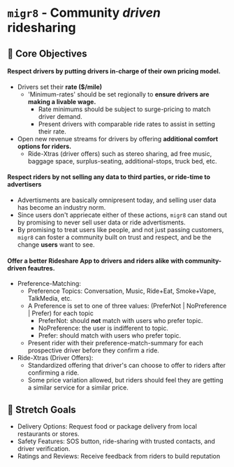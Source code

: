 # `migr8` - Community _driven_ ridesharing


## 📍 Core Objectives

#### Respect drivers by putting drivers in-charge of their own pricing model.
- Drivers set their **rate ($/mile)**
  - 'Minimum-rates' should be set regionally to **ensure drivers are making a livable wage.**
    - Rate minimums should be subject to surge-pricing to match driver demand.
    - Present drivers with comparable ride rates to assist in setting their rate.
- Open new revenue streams for drivers by offering **additional comfort options for riders.**
  - Ride-Xtras (driver offers) such as stereo sharing, ad free music, baggage space, surplus-seating, additional-stops, truck bed, etc.
   
#### Respect riders by not selling any data to third parties, or ride-time to advertisers
- Advertisments are basically omnipresent today, and selling user data has become an industry norm.
- Since users don't appriecate either of these actions, `migr8` can stand out by promising to never sell user data or ride advertisments.
- By promising to treat users like people, and not just passing customers, `migr8` can foster a community built on trust and respect, and be the change **users** want to see.

#### Offer a better Rideshare App to drivers and riders alike with community-driven feautres.
- Preference-Matching: 
  - Preference Topics: Conversation, Music, Ride+Eat, Smoke+Vape, TalkMedia, etc.
  - A Preference is set to one of three values: (PreferNot | NoPreference | Prefer) for each topic
    - PreferNot: should **not** match with users who prefer topic.
    - NoPreference: the user is indifferent to topic.
    - Prefer: should match with users who prefer topic.
  - Present rider with their preference-match-summary for each prospective driver before they confirm a ride.
- Ride-Xtras (Driver Offers):
  - Standardized offering that driver's can choose to offer to riders after confirming a ride.
  - Some price variation allowed, but riders should feel they are getting a similar service for a similar price.

   
## 🤷 Stretch Goals 
- Delivery Options: Request food or package delivery from local restaurants or stores.
- Safety Features: SOS button, ride-sharing with trusted contacts, and driver verification.
- Ratings and Reviews: Receive feedback from riders to build reputation
